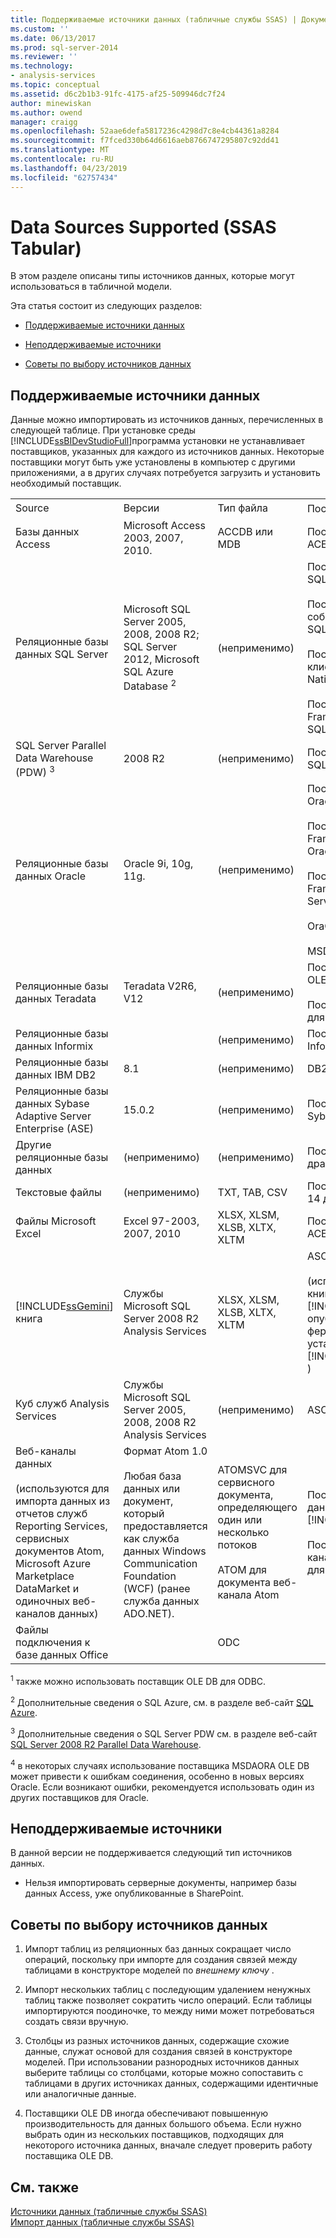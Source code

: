 ```yaml
---
title: Поддерживаемые источники данных (табличные службы SSAS) | Документация Майкрософт
ms.custom: ''
ms.date: 06/13/2017
ms.prod: sql-server-2014
ms.reviewer: ''
ms.technology:
- analysis-services
ms.topic: conceptual
ms.assetid: d6c2b1b3-91fc-4175-af25-509946dc7f24
author: minewiskan
ms.author: owend
manager: craigg
ms.openlocfilehash: 52aae6defa5817236c4298d7c8e4cb44361a8284
ms.sourcegitcommit: f7fced330b64d6616aeb8766747295807c92dd41
ms.translationtype: MT
ms.contentlocale: ru-RU
ms.lasthandoff: 04/23/2019
ms.locfileid: "62757434"
---
```

# <a name="data-sources-supported-ssas-tabular"></a>Data Sources Supported (SSAS Tabular)
  В этом разделе описаны типы источников данных, которые могут использоваться в табличной модели.  
  
 Эта статья состоит из следующих разделов:  
  
-   [Поддерживаемые источники данных](#bkmk_supported_ds)  
  
-   [Неподдерживаемые источники](#bkmk_unsupported_ds)  
  
-   [Советы по выбору источников данных](#bkmk_tips)  
  
##  <a name="bkmk_supported_ds"></a> Поддерживаемые источники данных  
 Данные можно импортировать из источников данных, перечисленных в следующей таблице. При установке среды [!INCLUDE[ssBIDevStudioFull](../../includes/ssbidevstudiofull-md.md)]программа установки не устанавливает поставщиков, указанных для каждого из источников данных. Некоторые поставщики могут быть уже установлены в компьютер с другими приложениями, а в других случаях потребуется загрузить и установить необходимый поставщик.  
  
|||||  
|-|-|-|-|  
|Source|Версии|Тип файла|Поставщики <sup>1</sup>|  
|Базы данных Access|Microsoft Access 2003, 2007, 2010.|ACCDB или MDB|Поставщик OLE DB для ACE 14|  
|Реляционные базы данных SQL Server|Microsoft SQL Server 2005, 2008, 2008 R2; SQL Server 2012, Microsoft SQL Azure Database <sup>2</sup>|(неприменимо)|Поставщик OLE DB для SQL Server<br /><br /> Поставщик OLE DB для собственного клиента SQL Server<br /><br /> Поставщик OLE DB для клиента SQL Server Native Client 10.0<br /><br /> Поставщик данных .NET Framework для клиента SQL|  
|SQL Server Parallel Data Warehouse (PDW) <sup>3</sup>|2008 R2|(неприменимо)|Поставщик OLE DB для SQL Server PDW|  
|Реляционные базы данных Oracle|Oracle 9i, 10g, 11g.|(неприменимо)|Поставщик OLE DB для Oracle<br /><br /> Поставщик данных .NET Framework для клиента Oracle<br /><br /> Поставщик данных .NET Framework для SQL Server<br /><br /> OraOLEDB<br /><br /> MSDASQL|  
|Реляционные базы данных Teradata|Teradata V2R6, V12|(неприменимо)|Поставщик TDOLEDB OLE DB<br /><br /> Поставщик данных .NET для Teradata|  
|Реляционные базы данных Informix||(неприменимо)|Поставщик OLE DB для Informix|  
|Реляционные базы данных IBM DB2|8.1|(неприменимо)|DB2OLEDB|  
|Реляционные базы данных Sybase Adaptive Server Enterprise (ASE)|15.0.2|(неприменимо)|Поставщик OLE DB для Sybase|  
|Другие реляционные базы данных|(неприменимо)|(неприменимо)|Поставщик OLE DB или драйвер ODBC|  
|Текстовые файлы|(неприменимо)|TXT, TAB, CSV|Поставщик OLE DB ACE 14 для Microsoft Access|  
|Файлы Microsoft Excel|Excel 97-2003, 2007, 2010|XLSX, XLSM, XLSB, XLTX, XLTM|Поставщик OLE DB для ACE 14|  
|[!INCLUDE[ssGemini](../../includes/ssgemini-md.md)] книга|Службы Microsoft SQL Server 2008 R2 Analysis Services|XLSX, XLSM, XLSB, XLTX, XLTM|ASOLEDB 10.5<br /><br /> (используется только с книгами [!INCLUDE[ssGemini](../../includes/ssgemini-md.md)] , опубликованными на фермах SharePoint с установленным [!INCLUDE[ssGeminiShort](../../includes/ssgeminishort-md.md)] )|  
|Куб служб Analysis Services|Службы Microsoft SQL Server 2005, 2008, 2008 R2 Analysis Services|(неприменимо)|ASOLEDB 10|  
|Веб-каналы данных<br /><br /> (используются для импорта данных из отчетов служб Reporting Services, сервисных документов Atom, Microsoft Azure Marketplace DataMarket и одиночных веб-каналов данных)|Формат Atom 1.0<br /><br /> Любая база данных или документ, который предоставляется как служба данных Windows Communication Foundation (WCF) (ранее служба данных ADO.NET).|ATOMSVC для сервисного документа, определяющего один или несколько потоков<br /><br /> ATOM для документа веб-канала Atom|Поставщик веб-каналов данных Microsoft для [!INCLUDE[ssGemini](../../includes/ssgemini-md.md)]<br /><br /> Поставщик данных веб-каналов .NET Framework для [!INCLUDE[ssGemini](../../includes/ssgemini-md.md)]|  
|Файлы подключения к базе данных Office||ODC||  
  
 <sup>1</sup> также можно использовать поставщик OLE DB для ODBC.  
  
 <sup>2</sup> Дополнительные сведения о SQL Azure, см. в разделе веб-сайт [SQL Azure](https://go.microsoft.com/fwlink/?LinkID=157856).  
  
 <sup>3</sup> Дополнительные сведения о SQL Server PDW см. в разделе веб-сайт [SQL Server 2008 R2 Parallel Data Warehouse](https://go.microsoft.com/fwlink/?LinkId=150895).  
  
 <sup>4</sup> в некоторых случаях использование поставщика MSDAORA OLE DB может привести к ошибкам соединения, особенно в новых версиях Oracle. Если возникают ошибки, рекомендуется использовать один из других поставщиков для Oracle.  
  
##  <a name="bkmk_unsupported_ds"></a> Неподдерживаемые источники  
 В данной версии не поддерживается следующий тип источников данных.  
  
-   Нельзя импортировать серверные документы, например базы данных Access, уже опубликованные в SharePoint.  
  
##  <a name="bkmk_tips"></a> Советы по выбору источников данных  
  
1.  Импорт таблиц из реляционных баз данных сокращает число операций, поскольку при импорте для создания связей между таблицами в конструкторе моделей по *внешнему ключу* .  
  
2.  Импорт нескольких таблиц с последующим удалением ненужных таблиц также позволяет сократить число операций. Если таблицы импортируются поодиночке, то между ними может потребоваться создать связи вручную.  
  
3.  Столбцы из разных источников данных, содержащие схожие данные, служат основой для создания связей в конструкторе моделей. При использовании разнородных источников данных выберите таблицы со столбцами, которые можно сопоставить с таблицами в других источниках данных, содержащими идентичные или аналогичные данные.  
  
4.  Поставщики OLE DB иногда обеспечивают повышенную производительность для данных большого объема. Если нужно выбрать один из нескольких поставщиков, подходящих для некоторого источника данных, вначале следует проверить работу поставщика OLE DB.  
  
## <a name="see-also"></a>См. также  
 [Источники данных (табличные службы SSAS)](../data-sources-ssas-tabular.md)   
 [Импорт данных (табличные службы SSAS)](../import-data-ssas-tabular.md)  
  
  
